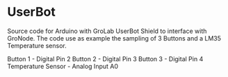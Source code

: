 # UserBot
Source code for Arduino with GroLab UserBot Shield to interface with GroNode.
The code use as example the sampling of 3 Buttons and a LM35 Temperature sensor.

Button 1 - Digital Pin 2
Button 2 - Digital Pin 3
Button 3 - Digital Pin 4
Temperature Sensor - Analog Input A0
